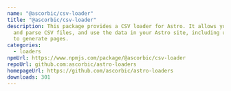 ```yaml
---
name: "@ascorbic/csv-loader"
title: "@ascorbic/csv-loader"
description: This package provides a CSV loader for Astro. It allows you to load
  and parse CSV files, and use the data in your Astro site, including using it
  to generate pages.
categories:
  - loaders
npmUrl: https://www.npmjs.com/package/@ascorbic/csv-loader
repoUrl: github.com:ascorbic/astro-loaders
homepageUrl: https://github.com/ascorbic/astro-loaders
downloads: 301
---
```

